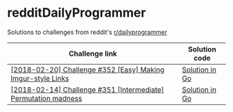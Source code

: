 # redditDailyProgrammer

Solutions to challenges from reddit's [r/dailyprogrammer](https://www.reddit.com/r/dailyprogrammer/)

| Challenge link | Solution code |
| -------------- | ------------- |
| [[2018-02-20] Challenge #352 [Easy] Making Imgur-style Links](https://www.reddit.com/r/dailyprogrammer/comments/7yyt8e/20180220_challenge_352_easy_making_imgurstyle/?st=jdyukojv&sh=af3b9765) | [Solution in Go](https://github.com/justinkusz/redditDailyProgrammer/tree/master/2018-02-20) |
| [[2018-02-14] Challenge #351 [Intermediate] Permutation madness](https://www.reddit.com/r/dailyprogrammer/comments/7xkhar/20180214_challenge_351_intermediate_permutation/?st=jdyv06ab&sh=91b0bdf2) | [Solution in Go](https://github.com/justinkusz/redditDailyProgrammer/tree/master/2018-02-14) |